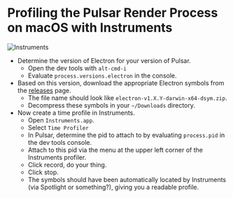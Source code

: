 # Profiling the Pulsar Render Process on macOS with Instruments

![Instruments](https://cloud.githubusercontent.com/assets/1789/14193295/d503db7a-f760-11e5-88bf-fe417c0cd913.png)

* Determine the version of Electron for your version of Pulsar.
  * Open the dev tools with `alt-cmd-i`
  * Evaluate `process.versions.electron` in the console.
* Based on this version, download the appropriate Electron symbols from the [releases](https://github.com/Pulsar/electron/releases) page.
  * The file name should look like `electron-v1.X.Y-darwin-x64-dsym.zip`.
  * Decompress these symbols in your `~/Downloads` directory.
* Now create a time profile in Instruments.
  * Open `Instruments.app`.
  * Select `Time Profiler`
  * In Pulsar, determine the pid to attach to by evaluating `process.pid` in the dev tools console.
  * Attach to this pid via the menu at the upper left corner of the Instruments profiler.
  * Click record, do your thing.
  * Click stop.
  * The symbols should have been automatically located by Instruments (via Spotlight or something?), giving you a readable profile.
